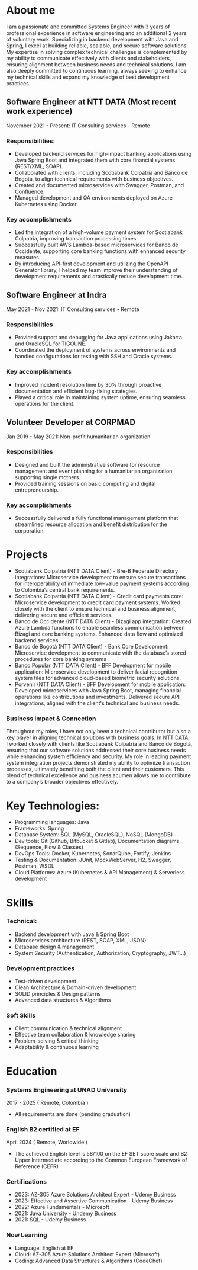# About me
I am a passionate and committed Systems Engineer with 3 years of professional experience in software engineering and an additional 2 years of voluntary work. Specializing in backend development with Java and Spring, I excel at building reliable, scalable, and secure software solutions. My expertise in solving complex technical challenges is complemented by my ability to communicate effectively with clients and stakeholders, ensuring alignment between business needs and technical solutions. I am also deeply committed to continuous learning, always seeking to enhance my technical skills and expand my knowledge of best development practices.


## Software Engineer at NTT DATA (Most recent work experience)
November 2021 - Present: IT Consulting services - Remote

### Responsibilities:
- Developed backend services for high-impact banking applications using Java Spring Boot and integrated them with core financial systems (REST/XML, SOAP).
- Collaborated with clients, including Scotiabank Colpatria and Banco de Bogotá, to align technical requirements with business objectives.
- Created and documented microservices with Swagger, Postman, and Confluence.
- Managed development and QA environments deployed on Azure Kubernetes using Docker.


### Key accomplishments
- Led the integration of a high-volume payment system for Scotiabank Colpatria, improving transaction processing times.
- Successfully built AWS Lambda-based microservices for Banco de Occidente, supporting core banking functions with enhanced security measures.
- By introducing API-first development and utilizing the OpenAPI Generator library, I helped my team improve their understanding of development requirements and drastically reduce development time.


## Software Engineer at Indra
May 2021 - Nov 2021:  IT Consulting services - Remote

### Responsibilities
- Provided support and debugging for Java applications using Jakarta and OracleSQL for TIGOUNE.
- Coordinated the deployment of systems across environments and handled configurations for testing with SSH and Oracle systems.

### Key accomplishments
- Improved incident resolution time by 30% through proactive documentation and efficient bug-fixing strategies.
- Played a critical role in maintaining system uptime, ensuring seamless operations for the client.

## Volunteer Developer at CORPMAD
Jan 2019 - May 2021: Non-profit humanitarian organization

### Responsibilities
- Designed and built the administrative software for resource management and event planning for a humanitarian organization supporting single mothers.
- Provided training sessions on basic computing and digital entrepreneurship.

### Key accomplishments
- Successfully delivered a fully functional management platform that streamlined resource allocation and benefit distribution for the corporation.

# Projects
- Scotiabank Colpatria (NTT DATA Client) - Bre-B Federate Directory integrations: Microservice development to ensure secure transactions for interoperability of immediate low-value payment systems according to Colombia’s central bank requirements.
- Scotiabank Colpatria (NTT DATA Client) - Credit card payments core: Microservice development to credit card payment systems. Worked closely with the client to ensure technical and business alignment, delivering secure and efficient services.
- Banco de Occidente (NTT DATA Client) - Bizagi app integration: Created Azure Lambda functions to enable seamless communication between Bizagi and core banking systems. Enhanced data flow and optimized backend services.
- Banco de Bogotá (NTT DATA Client) - Bank Core Development: Microservice development to communicate with the database’s stored procedures for core banking systems
- Banco Popular (NTT DATA Client) - BFF Development for mobile application: Microservice development to deliver facial recognition system files for advanced cloud-based biometric security solutions.
- Porvenir (NTT DATA Client) - BFF Development for mobile application: Developed microservices with Java Spring Boot, managing financial operations like contributions and investments. Delivered secure API integrations, aligned with the client's technical and business needs.

### Business impact & Connection
Throughout my roles, I have not only been a technical contributor but also a key player in aligning technical solutions with business goals. In NTT DATA, I worked closely with clients like Scotiabank Colpatria and Banco de Bogotá, ensuring that our software solutions addressed their core business needs while enhancing system efficiency and security. My role in leading payment system integration projects demonstrated my ability to optimize transaction processes, ultimately benefiting both the client and their customers. This blend of technical excellence and business acumen allows me to contribute to a company’s broader objectives effectively.

# Key Technologies:
- Programming languages: Java
- Frameworks: Spring
- Database System: SQL (MySQL, OracleSQL), NoSQL (MongoDB)
- Dev tools: Git (Github, Bitbucket & Gitlab), Documentation diagrams (Sequence, Flow & Classes)
- DevOps Tools: Docker, Kubernetes, SonarQube, Fortify, Jenkins
- Testing & Documentation: JUnit, MockWebServer, H2, Swagger, Postman, WSDL
- Cloud Platforms: Azure (Kubernetes & API Management) & Serverless development

# Skills
### Technical:
- Backend development with Java & Spring Boot
- Microservices architecture (REST, SOAP, XML, JSON)
- Database design & management
- System Security (Authentication, Authorization, Cryptography, JWT…)

### Development practices
- Test-driven development
- Clean Architecture & Domain-driven development
- SOLID principles & Design patterns
- Advanced data structures & Algorithms

### Soft Skills
- Client communication & technical alignment
- Effective team collaboration & knowledge sharing
- Problem-solving & critical thinking
- Adaptability & continuous learning

# Education
### Systems Engineering at UNAD University
2017 - 2025 ( Remote, Colombia )
- All requirements are done (pending graduation)

### English B2 certified at EF
April 2024 ( Remote, Worldwide )
- The achieved English level is 58/100 on the EF SET score scale and B2 Upper Intermediate according to the Common European Framework of Reference (CEFR)

### Certifications
- 2023: AZ-305 Azure Solutions Architect Expert - Udemy Business
- 2023: Effective and Assertive Communication - Udemy Business
- 2022: Azure Fundamentals - Microsoft
- 2021: Java University - Undemy Business
- 2021: SQL - Udemy Business

### Now Learning
- Language: English at EF
- Cloud: AZ-305 Azure Solutions Architect Expert (Microsoft)
- Coding: Advanced Data Structures & Algorithms (CodeChef)
